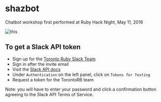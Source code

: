 # shazbot
Chatbot workshop first performed at Ruby Hack Night, May 11, 2016

![this](http://www.unmotivating.com/wp-content/uploads/2014/08/ntpIdWz.jpg)

## To get a Slack API token
- Sign up for the [Toronto Ruby Slack Team](https://torontoruby.slack.com/)
- Sign in after the invite email
- Visit the [Slack API docs](https://api.slack.com)
- Under `Authentication` on the left panel, click on `Tokens for Testing`
- Request a token for the TorontoRB team

Note: you will have to enter your password and click a confirmation button agreeing to the Slack API Terms of Service.
